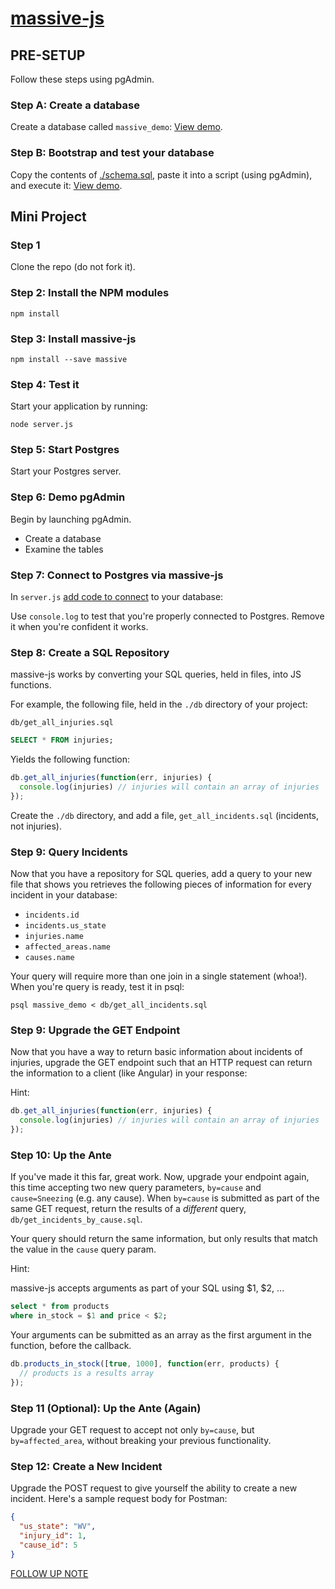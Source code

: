 # [massive-js](https://massive-js.readthedocs.io/en/latest/)

## PRE-SETUP

Follow these steps using pgAdmin.

### Step A: Create a database

Create a database called `massive_demo`: [View demo](https://www.youtube.com/watch?v=RT6VXSDj6Wg&feature=youtu.be). 

### Step B: Bootstrap and test your database
 
Copy the contents of [./schema.sql](https://github.com/kendagriff/massive-demo/blob/master/schema.sql), paste it into a script (using pgAdmin), and execute it: [View demo](https://www.youtube.com/watch?v=q8QLp-ZHg_o&feature=youtu.be).

## Mini Project

### Step 1

Clone the repo (do not fork it).

### Step 2: Install the NPM modules

```
npm install
```

### Step 3: Install massive-js

```
npm install --save massive
```

### Step 4: Test it

Start your application by running:

```
node server.js
``` 

### Step 5: Start Postgres

Start your Postgres server.

### Step 6: Demo pgAdmin

Begin by launching pgAdmin.

* Create a database
* Examine the tables

### Step 7: Connect to Postgres via massive-js

In `server.js` [add code to connect](https://massive-js.readthedocs.io/en/latest/) to your database:

Use `console.log` to test that you're properly connected to Postgres. Remove it when you're confident it works.

### Step 8: Create a SQL Repository

massive-js works by converting your SQL queries, held in files, into JS functions.

For example, the following file, held in the `./db` directory of your project:

`db/get_all_injuries.sql`
```sql
SELECT * FROM injuries;
```

Yields the following function:

```js
db.get_all_injuries(function(err, injuries) {
  console.log(injuries) // injuries will contain an array of injuries
});
```

Create the `./db` directory, and add a file, `get_all_incidents.sql` (incidents, not injuries).

### Step 9: Query Incidents

Now that you have a repository for SQL queries, add a query to your new file that shows you retrieves the following pieces of information for every incident in your database:

* `incidents.id`
* `incidents.us_state`
* `injuries.name`
* `affected_areas.name`
* `causes.name`

Your query will require more than one join in a single statement (whoa!). When you're query is ready, test it in psql:

```
psql massive_demo < db/get_all_incidents.sql
```

### Step 9: Upgrade the GET Endpoint

Now that you have a way to return basic information about incidents of injuries, upgrade the GET endpoint such that an HTTP request can return the information to a client (like Angular) in your response:

Hint:

```js
db.get_all_injuries(function(err, injuries) {
  console.log(injuries) // injuries will contain an array of injuries
});
```

### Step 10: Up the Ante

If you've made it this far, great work. Now, upgrade your endpoint again, this time accepting two new query parameters, `by=cause` and `cause=Sneezing` (e.g. any cause). When `by=cause` is submitted as part of the same GET request, return the results of a _different_ query, `db/get_incidents_by_cause.sql`.

Your query should return the same information, but only results that match the value in the `cause` query param.

Hint:

massive-js accepts arguments as part of your SQL using $1, $2, ...

```sql
select * from products
where in_stock = $1 and price < $2;
```

Your arguments can be submitted as an array as the first argument in the function, before the callback.

```js
db.products_in_stock([true, 1000], function(err, products) {
  // products is a results array
});
```

### Step 11 (Optional): Up the Ante (Again)

Upgrade your GET request to accept not only `by=cause`, but `by=affected_area`, without breaking your previous functionality.

### Step 12: Create a New Incident

Upgrade the POST request to give yourself the ability to create a new incident. Here's a sample request body for Postman:

```json
{
  "us_state": "WV",
  "injury_id": 1,
  "cause_id": 5
}
```

[FOLLOW UP NOTE](https://massive-js.readthedocs.io/en/latest/quick_start/)
